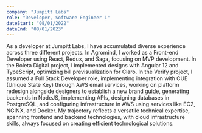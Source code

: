 ```yaml
---
company: "Jumpitt Labs"
role: "Developer, Software Engineer 1"
dateStart: "08/01/2022"
dateEnd: "08/01/2023"
---
```

As a developer at Jumpitt Labs, I have accumulated diverse experience across three different projects. In Agromind, I worked as a Front-end Developer using React, Redux, and Saga, focusing on MVP development. In the Boleta Digital project, I implemented designs with Angular 12 and TypeScript, optimizing bill previsualization for Claro. In the Verify project, I assumed a Full Stack Developer role, implementing integration with CUE (Unique State Key) through AWS email services, working on platform redesign alongside designers to establish a new brand guide, generating backends in NodeJS, implementing APIs, designing databases in PostgreSQL, and configuring infrastructure in AWS using services like EC2, NGINX, and Docker. My trajectory reflects a versatile technical expertise, spanning frontend and backend technologies, with cloud infrastructure skills, always focused on creating efficient technological solutions.
